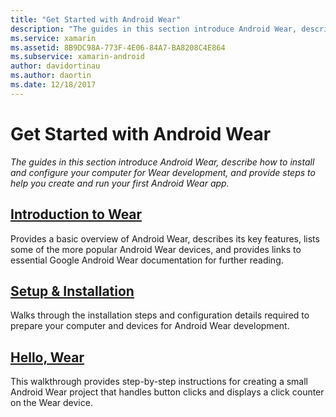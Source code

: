 ```yaml
---
title: "Get Started with Android Wear"
description: "The guides in this section introduce Android Wear, describe how to install and configure your computer for Wear development, and provide steps to help you create and run your first Android Wear app."
ms.service: xamarin
ms.assetid: 8B9DC98A-773F-4E06-84A7-BA8208C4E864
ms.subservice: xamarin-android
author: davidortinau
ms.author: daortin
ms.date: 12/18/2017
---
```


# Get Started with Android Wear

_The guides in this section introduce Android Wear, describe how to install and configure your computer for Wear development, and provide steps to help you create and run your first Android Wear app._

## [Introduction to Wear](~/android/wear/get-started/intro-to-wear.md)

Provides a basic overview of Android Wear, describes its key features,
lists some of the more popular Android Wear devices, and provides links
to essential Google Android Wear documentation for further reading.

## [Setup & Installation](~/android/wear/get-started/installation.md)

Walks through the installation steps and configuration details required
to prepare your computer and devices for Android Wear development.

## [Hello, Wear](~/android/wear/get-started/hello-wear.md)

This walkthrough provides step-by-step instructions for creating a
small Android Wear project that handles button clicks and displays a
click counter on the Wear device.
